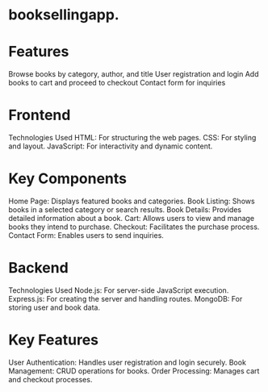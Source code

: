 # booksellingapp.

# Features
Browse books by category, author, and title
User registration and login
Add books to cart and proceed to checkout
Contact form for inquiries
# Frontend
Technologies Used
HTML: For structuring the web pages.
CSS: For styling and layout.
JavaScript: For interactivity and dynamic content.

# Key Components
Home Page: Displays featured books and categories.
Book Listing: Shows books in a selected category or search results.
Book Details: Provides detailed information about a book.
Cart: Allows users to view and manage books they intend to purchase.
Checkout: Facilitates the purchase process.
Contact Form: Enables users to send inquiries.

# Backend
Technologies Used
Node.js: For server-side JavaScript execution.
Express.js: For creating the server and handling routes.
MongoDB: For storing user and book data.

# Key Features
User Authentication: Handles user registration and login securely.
Book Management: CRUD operations for books.
Order Processing: Manages cart and checkout processes.

